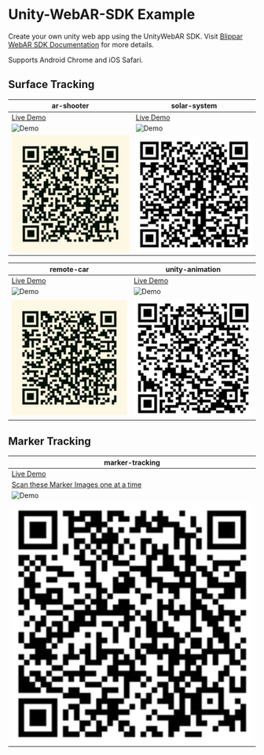 # Unity-WebAR-SDK Example

Create your own unity web app using the UnityWebAR SDK. Visit [Blippar WebAR SDK Documentation](https://support.blippar.com/hc/en-us/categories/4407844755347-Blippar-WebAR-SDK-Documentation-) for more details.

Supports Android Chrome and iOS Safari.

## Surface Tracking

| ar-shooter  | solar-system | 
| ------------- | ------------- |
| [Live Demo][ar_shooter-demo-url]  | [Live Demo][solar_system-demo-url]  | 
|![Demo][ar_shooter-demo-gif]  | ![Demo][solar_system-demo-gif]  | 
|![QR Code][ar_shooter-demo-qrcode]  | ![QR Code][solar_system-demo-qrcode]  | 

[ar_shooter-demo-url]: https://unity-webar-sdk.blippar.com/unity-webarsdk-example/v1.5.1/surface-tracking/WebAR-AR-Shooter/index.html "Live Demo"
[ar_shooter-demo-gif]: https://github.com/blippar/unity-webarsdk-example/blob/main/Assets/videos/AR-Shooter.gif "AR-Shooter"
[ar_shooter-demo-qrcode]: https://github.com/blippar/unity-webarsdk-example/blob/main/Assets/images/ar-shooter.png "QR Code"

[solar_system-demo-url]: https://unity-webar-sdk.blippar.com/unity-webarsdk-example/v1.5.1/surface-tracking/WebAR-SolarSyatem/index.html "Live Demo"
[solar_system-demo-gif]: https://github.com/blippar/unity-webarsdk-example/blob/main/Assets/videos/SolarSystem.gif "solar system"
[solar_system-demo-qrcode]: https://github.com/blippar/unity-webarsdk-example/blob/main/Assets/images/solar-system.png "QR Code"

| remote-car  | unity-animation |
| ------------- |------------- |
| [Live Demo][remote-car-demo-url]  |[Live Demo][ar_animation-demo-url]  |
|![Demo][remote-car-demo-gif]  | ![Demo][ar_animation-demo-gif]  |
|![QR Code][remote-car-demo-qrcode]  | ![QR Code][ar_animation-demo-qrcode]  |

[remote-car-demo-url]: https://unity-webar-sdk.blippar.com/unity-webarsdk-example/v1.5.1/surface-tracking/WebAR-remotecar/index.html "Live Demo"
[remote-car-demo-gif]: https://github.com/blippar/unity-webarsdk-example/blob/main/Assets/videos/RemoteCar.gif "Remote Car"
[remote-car-demo-qrcode]: https://github.com/blippar/unity-webarsdk-example/blob/main/Assets/images/RemoteCar.png "QR Code"

[ar_animation-demo-url]: https://unity-webar-sdk.blippar.com/unity-webarsdk-example/v1.6.0.0/surface-tracking/WebAR-BlipparAnimation/index.html "Live Demo"
[ar_animation-demo-gif]: https://github.com/blippar/unity-webarsdk-example/blob/main/Assets/videos/ARAnimation.gif "ar animation"
[ar_animation-demo-qrcode]: https://github.com/blippar/unity-webarsdk-example/blob/main/Assets/images/ar-animation.png "QR Code"

## Marker Tracking

| marker-tracking  |
| ------------- |
| [Live Demo][marker-tracking-demo-url] |
| [Scan these Marker Images one at a time][bjs-marker-tracking-scan-images]  |
|![Demo][marker-tracking-demo-gif]  |
|![QR Code][marker-tracking-qrcode]  |

[marker-tracking-demo-url]: https://unity-webar-sdk.blippar.com/unity-webarsdk-example/v1.6.0.0/marker-tracking/WebAR-BlipparMarker/index.html "Live Demo"
[marker-tracking-demo-gif]: https://github.com/blippar/unity-webarsdk-example/blob/main/Assets/videos/marker-tracking.gif "Marker Tracking"
[marker-tracking-qrcode]: https://github.com/blippar/unity-webarsdk-example/blob/main/Assets/images/marker-tracking.png "QR Code"

[bjs-marker-tracking-scan-images]: https://github.com/blippar/webar-sdk-example/raw/main/aframe/marker-tracking/markers/
